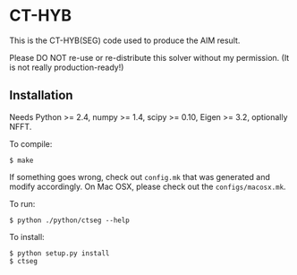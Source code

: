 CT-HYB
======

This is the CT-HYB(SEG) code used to produce the AIM result.

Please DO NOT re-use or re-distribute this solver without my permission.
(It is not really production-ready!)

Installation
------------
Needs Python >= 2.4, numpy >= 1.4, scipy >= 0.10, Eigen >= 3.2, optionally NFFT.

To compile:

    $ make

If something goes wrong, check out `config.mk` that was generated and modify accordingly.
On Mac OSX, please check out the `configs/macosx.mk`.

To run:

    $ python ./python/ctseg --help

To install:

    $ python setup.py install
    $ ctseg
